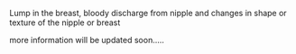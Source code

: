 
Lump in the breast, bloody discharge from nipple and changes in shape or texture of the nipple or breast

more information will be updated soon.....
